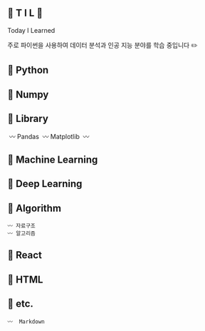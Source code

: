 ## 🌱 T I L 🌱

Today I Learned

주로 파이썬을 사용하여 데이터 분석과 인공 지능 분야를 학습 중입니다 ✏️



##  📓 Python 

## 📓 Numpy

## 📓 Library
​	〰️ Pandas
​	〰️ Matplotlib
​	〰️ 

## 📓 Machine Learning	

## 📓 Deep Learning


## 📓 Algorithm
    〰️ 자료구조
    〰️ 알고리즘

## 📓 React 

## 📓 HTML 
## 📓 etc.
    〰️  Markdown




 